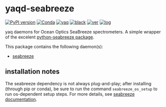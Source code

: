 # yaqd-seabreeze

[![PyPI version](https://badge.fury.io/py/yaqd-seabreeze.svg)](https://badge.fury.io/py/yaqd-seabreeze)
[![Conda](https://img.shields.io/conda/vn/conda-forge/yaqd-seabreeze)](https://anaconda.org/conda-forge/yaqd-seabreeze)
[![yaq](https://img.shields.io/badge/framework-yaq-orange)](https://yaq.fyi/)
[![black](https://img.shields.io/badge/code--style-black-black)](https://black.readthedocs.io/)
[![ver](https://img.shields.io/badge/calver-YYYY.M.MICRO-blue)](https://calver.org/)
[![log](https://img.shields.io/badge/change-log-informational)](https://gitlab.com/yaq/yaqd-seabreeze/-/blob/main/CHANGELOG.md)

yaq daemons for Ocean Optics SeaBreeze spectrometers.
A simple wrapper of the excelent [python-seabreeze package](https://github.com/ap--/python-seabreeze).

This package contains the following daemon(s):
- [seabreeze](https://yaq.fyi/daemons/seabreeze/)


## installation notes
The seabreeze dependency is not always plug-and-play; after installing (through pip or conda), be sure to run the command `seabreeze_os_setup` to run os-dependent setup steps. For more details, see [seabreeze documentation](https://github.com/ap--/python-seabreeze/blob/master/os_support/readme.md).
